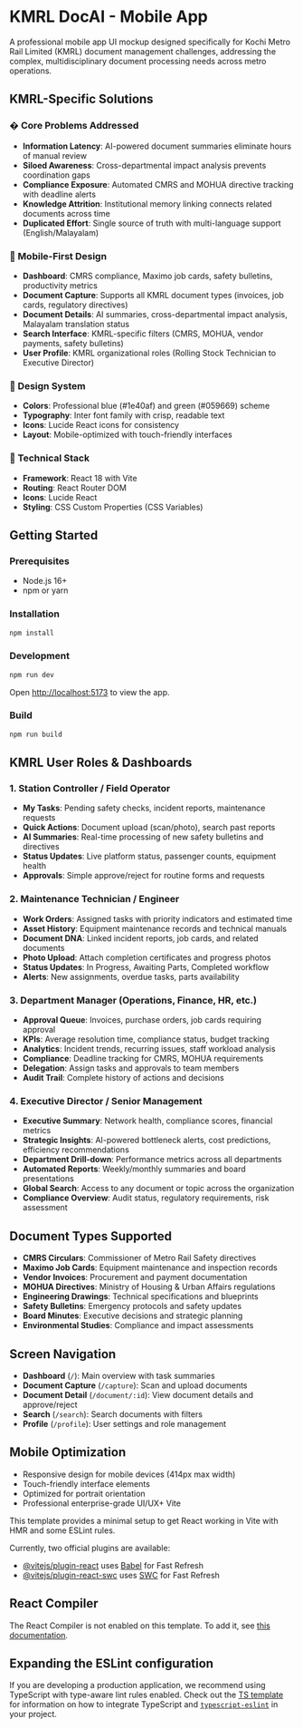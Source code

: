 # KMRL DocAI - Mobile App

A professional mobile app UI mockup designed specifically for Kochi Metro Rail Limited (KMRL) document management challenges, addressing the complex, multidisciplinary document processing needs across metro operations.

## KMRL-Specific Solutions

### � Core Problems Addressed
- **Information Latency**: AI-powered document summaries eliminate hours of manual review
- **Siloed Awareness**: Cross-departmental impact analysis prevents coordination gaps
- **Compliance Exposure**: Automated CMRS and MOHUA directive tracking with deadline alerts
- **Knowledge Attrition**: Institutional memory linking connects related documents across time
- **Duplicated Effort**: Single source of truth with multi-language support (English/Malayalam)

### 📱 Mobile-First Design
- **Dashboard**: CMRS compliance, Maximo job cards, safety bulletins, productivity metrics
- **Document Capture**: Supports all KMRL document types (invoices, job cards, regulatory directives)
- **Document Details**: AI summaries, cross-departmental impact analysis, Malayalam translation status
- **Search Interface**: KMRL-specific filters (CMRS, MOHUA, vendor payments, safety bulletins)
- **User Profile**: KMRL organizational roles (Rolling Stock Technician to Executive Director)

### 🎨 Design System
- **Colors**: Professional blue (#1e40af) and green (#059669) scheme
- **Typography**: Inter font family with crisp, readable text
- **Icons**: Lucide React icons for consistency
- **Layout**: Mobile-optimized with touch-friendly interfaces

### 🚀 Technical Stack
- **Framework**: React 18 with Vite
- **Routing**: React Router DOM
- **Icons**: Lucide React
- **Styling**: CSS Custom Properties (CSS Variables)

## Getting Started

### Prerequisites
- Node.js 16+ 
- npm or yarn

### Installation
```bash
npm install
```

### Development
```bash
npm run dev
```
Open [http://localhost:5173](http://localhost:5173) to view the app.

### Build
```bash
npm run build
```

## KMRL User Roles & Dashboards

### 1. **Station Controller / Field Operator**
- **My Tasks**: Pending safety checks, incident reports, maintenance requests
- **Quick Actions**: Document upload (scan/photo), search past reports
- **AI Summaries**: Real-time processing of new safety bulletins and directives
- **Status Updates**: Live platform status, passenger counts, equipment health
- **Approvals**: Simple approve/reject for routine forms and requests

### 2. **Maintenance Technician / Engineer**
- **Work Orders**: Assigned tasks with priority indicators and estimated time
- **Asset History**: Equipment maintenance records and technical manuals
- **Document DNA**: Linked incident reports, job cards, and related documents
- **Photo Upload**: Attach completion certificates and progress photos
- **Status Updates**: In Progress, Awaiting Parts, Completed workflow
- **Alerts**: New assignments, overdue tasks, parts availability

### 3. **Department Manager (Operations, Finance, HR, etc.)**
- **Approval Queue**: Invoices, purchase orders, job cards requiring approval
- **KPIs**: Average resolution time, compliance status, budget tracking
- **Analytics**: Incident trends, recurring issues, staff workload analysis
- **Compliance**: Deadline tracking for CMRS, MOHUA requirements
- **Delegation**: Assign tasks and approvals to team members
- **Audit Trail**: Complete history of actions and decisions

### 4. **Executive Director / Senior Management**
- **Executive Summary**: Network health, compliance scores, financial metrics
- **Strategic Insights**: AI-powered bottleneck alerts, cost predictions, efficiency recommendations
- **Department Drill-down**: Performance metrics across all departments
- **Automated Reports**: Weekly/monthly summaries and board presentations
- **Global Search**: Access to any document or topic across the organization
- **Compliance Overview**: Audit status, regulatory requirements, risk assessment

## Document Types Supported

- **CMRS Circulars**: Commissioner of Metro Rail Safety directives
- **Maximo Job Cards**: Equipment maintenance and inspection records
- **Vendor Invoices**: Procurement and payment documentation
- **MOHUA Directives**: Ministry of Housing & Urban Affairs regulations
- **Engineering Drawings**: Technical specifications and blueprints
- **Safety Bulletins**: Emergency protocols and safety updates
- **Board Minutes**: Executive decisions and strategic planning
- **Environmental Studies**: Compliance and impact assessments

## Screen Navigation

- **Dashboard** (`/`): Main overview with task summaries
- **Document Capture** (`/capture`): Scan and upload documents
- **Document Detail** (`/document/:id`): View document details and approve/reject
- **Search** (`/search`): Search documents with filters
- **Profile** (`/profile`): User settings and role management

## Mobile Optimization

- Responsive design for mobile devices (414px max width)
- Touch-friendly interface elements
- Optimized for portrait orientation
- Professional enterprise-grade UI/UX+ Vite

This template provides a minimal setup to get React working in Vite with HMR and some ESLint rules.

Currently, two official plugins are available:

- [@vitejs/plugin-react](https://github.com/vitejs/vite-plugin-react/blob/main/packages/plugin-react) uses [Babel](https://babeljs.io/) for Fast Refresh
- [@vitejs/plugin-react-swc](https://github.com/vitejs/vite-plugin-react/blob/main/packages/plugin-react-swc) uses [SWC](https://swc.rs/) for Fast Refresh

## React Compiler

The React Compiler is not enabled on this template. To add it, see [this documentation](https://react.dev/learn/react-compiler/installation).

## Expanding the ESLint configuration

If you are developing a production application, we recommend using TypeScript with type-aware lint rules enabled. Check out the [TS template](https://github.com/vitejs/vite/tree/main/packages/create-vite/template-react-ts) for information on how to integrate TypeScript and [`typescript-eslint`](https://typescript-eslint.io) in your project.
